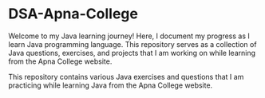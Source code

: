 # DSA-Apna-College

Welcome to my Java learning journey! Here, I document my progress as I learn Java programming language. This repository serves as a collection of Java questions, exercises, and projects that I am working on while learning from the Apna College website.

This repository contains various Java exercises and questions that I am practicing while learning Java from the Apna College website.

